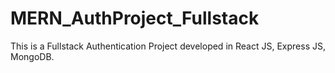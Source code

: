 # MERN_AuthProject_Fullstack
This is a Fullstack Authentication Project developed in React JS, Express JS, MongoDB.
